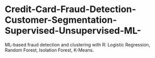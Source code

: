 # Credit-Card-Fraud-Detection-Customer-Segmentation-Supervised-Unsupervised-ML-
ML-based fraud detection and clustering with R: Logistic Regression, Random Forest, Isolation Forest, K-Means.
